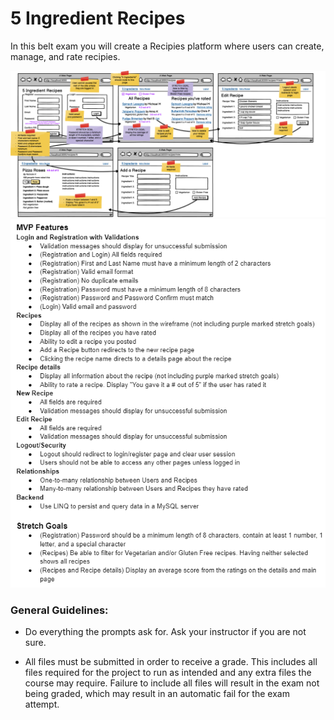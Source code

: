 # 5 Ingredient Recipes
In this belt exam you will create a Recipies platform where users can create, manage, and rate recipies.

<img src='./1.png'>
<img src='./2.png'>


### General Guidelines:
- Do everything the prompts ask for. Ask your instructor if you are not sure.

- All files must be submitted in order to receive a grade. This includes all files required for the project to run as intended and any extra files the course may require. Failure to include all files will result in the exam not being graded, which may result in an automatic fail for the exam attempt.
